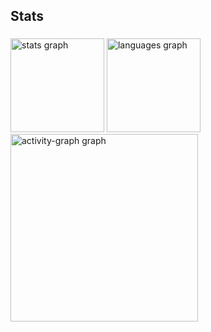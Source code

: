 <h2 align="left">Stats</h2>

###

<div align="left">
  <img src="https://github-readme-stats.vercel.app/api?username=wallacesenna01&hide_title=false&hide_rank=false&show_icons=true&include_all_commits=true&count_private=true&disable_animations=false&theme=gruvbox_light&locale=en&hide_border=false&order=1" height="150" alt="stats graph"  />
  <img src="https://github-readme-stats.vercel.app/api/top-langs?username=wallacesenna01&locale=en&hide_title=false&layout=compact&card_width=320&langs_count=5&theme=gruvbox_light&hide_border=true&order=2" height="150" alt="languages graph"  />
  <img src="https://github-readme-activity-graph.vercel.app/graph?username=wallacesenna01&radius=16&theme=gruvbox&area=true&order=5" height="300" alt="activity-graph graph"  />
</div>

###
